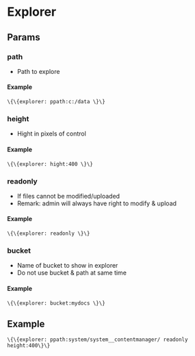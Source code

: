 Explorer
========

Params
------

### path

-   Path to explore

#### Example

~~~~ {.sourceCode .python}
\{\{explorer: ppath:c:/data \}\}
~~~~

### height

-   Hight in pixels of control

#### Example

~~~~ {.sourceCode .python}
\{\{explorer: hight:400 \}\}
~~~~

### readonly

-   If files cannot be modified/uploaded
-   Remark: admin will always have right to modify & upload

#### Example

~~~~ {.sourceCode .python}
\{\{explorer: readonly \}\}
~~~~

### bucket

-   Name of bucket to show in explorer
-   Do not use bucket & path at same time

#### Example

~~~~ {.sourceCode .python}
\{\{explorer: bucket:mydocs \}\}
~~~~

Example
-------

~~~~ {.sourceCode .python}
\{\{explorer: ppath:system/system__contentmanager/ readonly height:400\}\}
~~~~
